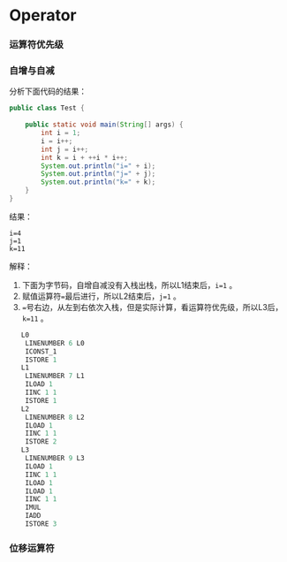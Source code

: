 # Operator

### 运算符优先级

### 自增与自减

分析下面代码的结果：

```java
public class Test {
	
	public static void main(String[] args) {
		int i = 1;
		i = i++;
		int j = i++;
		int k = i + ++i * i++;
		System.out.println("i=" + i);
		System.out.println("j=" + j);
		System.out.println("k=" + k);
	}
}
```

结果：

```text
i=4
j=1
k=11
```

解释：

1. 下面为字节码，自增自减没有入栈出栈，所以L1结束后，`i=1` 。
2. 赋值运算符`=`最后进行，所以L2结束后，`j=1` 。
3. `=`号右边，从左到右依次入栈，但是实际计算，看运算符优先级，所以L3后，`k=11` 。

```java
   L0
    LINENUMBER 6 L0
    ICONST_1
    ISTORE 1
   L1
    LINENUMBER 7 L1
    ILOAD 1
    IINC 1 1
    ISTORE 1
   L2
    LINENUMBER 8 L2
    ILOAD 1
    IINC 1 1
    ISTORE 2
   L3
    LINENUMBER 9 L3
    ILOAD 1
    IINC 1 1
    ILOAD 1
    ILOAD 1
    IINC 1 1
    IMUL
    IADD
    ISTORE 3
```

### 位移运算符




